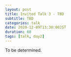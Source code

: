 ```yaml
---
layout: post
title: Invited Talk 3 - TBD
subtitle: TBD
categories: talk
date: 2020-12-09T13:30:00JST
duration: 60
tags: [talk, day2]
---
```


To be determined.
